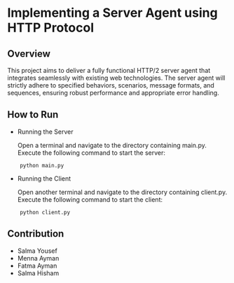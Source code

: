 # Implementing a Server Agent using HTTP Protocol
## Overview
This project aims to deliver a fully functional HTTP/2 server agent that integrates seamlessly with existing web technologies. The server agent will strictly adhere to specified behaviors, scenarios, message formats, and sequences, ensuring robust performance and appropriate error handling.
## How to Run
- Running the Server

  Open a terminal and navigate to the directory containing main.py.
  Execute the following command to start the server:
```
    python main.py
```
- Running the Client

  Open another terminal and navigate to the directory containing client.py.
  Execute the following command to start the client:
```
    python client.py
```

## Contribution
- Salma Yousef
- Menna Ayman
- Fatma Ayman
- Salma Hisham
 
<!-- ##Project Structure

.
├── main.py                # Main server script
├── server.py              # Server functionalities
├── client.py              # Client script
├── README.md              # Project description and documentation -->
